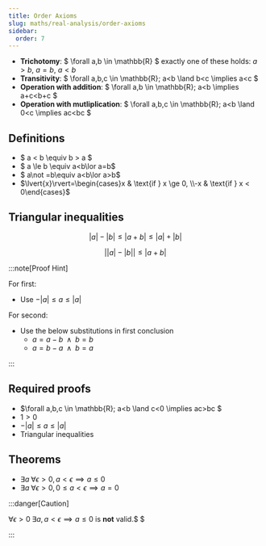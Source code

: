 ```yaml
---
title: Order Axioms
slug: maths/real-analysis/order-axioms
sidebar:
  order: 7
---
```


- **Trichotomy**: $ \forall a,b \in \mathbb{R} $ exactly one of these holds:
  $a > b$, $a = b$, $a<b$
- **Transitivity**: $ \forall a,b,c \in \mathbb{R}; a<b \land b<c \implies a<c $
- **Operation with addition**: $ \forall a,b \in \mathbb{R}; a<b \implies
  a+c<b+c $
- **Operation with mutliplication**: $ \forall a,b,c \in \mathbb{R}; a<b \land
  0<c \implies ac<bc $

## Definitions

- $ a < b \equiv b > a $
- $ a \le b \equiv a<b\lor a=b$
- $ a\not =b\equiv a<b\lor a>b$
- $\lvert{x}\rvert=\begin{cases}x & \text{if } x \ge 0, \\-x & \text{if } x < 0\end{cases}$

## Triangular inequalities

```math
\lvert{a}\rvert
-
\lvert{b}\rvert
\le
\lvert{a+b}\rvert
\le
\lvert{a}\rvert
+
\lvert{b}\rvert
```

```math
\Big\lvert{
\lvert{a}\rvert
-
\lvert{b}\rvert
}
\Big\rvert
\le
\lvert{a+b}\rvert
```

:::note[Proof Hint]

For first:

- Use $-|a| \le a \le |a|$

For second:

- Use the below substitutions in first conclusion
  - $a=a-b \;\;\land\;\; b = b$
  - $a=b-a \;\;\land\;\; b=a$

:::

## Required proofs

- $\forall a,b,c \in \mathbb{R}; a<b \land c<0 \implies ac>bc $
- $1 > 0$
- $-\lvert{a}\rvert\le a\le\lvert{a}\rvert$
- Triangular inequalities

## Theorems

- $\exists{a}\;\forall{\epsilon>0},\,a<\epsilon\implies{a}\le{0}$
- $\exists{a}\;\forall{\epsilon>0},\,0\le{a}<\epsilon\implies{a}={0}$

:::danger[Caution]

$\forall{\epsilon>0}\;\exists{a},\,a<\epsilon\implies{a}\le{0}$ is **not**
valid.$ $

:::

